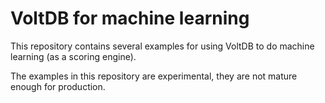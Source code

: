 # VoltDB for machine learning

This repository contains several examples for using VoltDB to do machine learning (as a scoring engine).

The examples in this repository are experimental, they are not mature enough for production.

